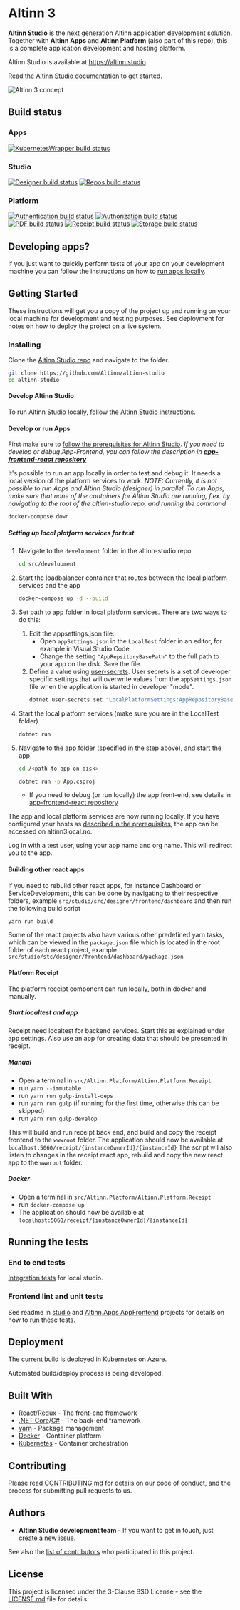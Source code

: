 # Altinn 3

**Altinn Studio** is the next generation Altinn application development solution.
Together with **Altinn Apps** and **Altinn Platform** (also part of this repo), this is a complete application development and hosting platform.

Altinn Studio is available at <https://altinn.studio>.

Read [the Altinn Studio documentation](https://docs.altinn.studio/) to get started.

![Altinn 3 concept](https://docs.altinn.studio/community/about/concept3.svg 'Altinn 3 - Concept')

## Build status

### Apps

[![KubernetesWrapper build status](https://dev.azure.com/brreg/altinn-studio/_apis/build/status/altinn-apps/altinn-kuberneteswrapper-build-master?label=apps/kuberneteswrapper)](https://dev.azure.com/brreg/altinn-studio/_build/latest?definitionId=88)

### Studio

[![Designer build status](https://dev.azure.com/brreg/altinn-studio/_apis/build/status/altinn-studio/designer-master?label=studio/designer)](https://dev.azure.com/brreg/altinn-studio/_build/latest?definitionId=18)
[![Repos build status](https://dev.azure.com/brreg/altinn-studio/_apis/build/status/altinn-studio/repositories-master?label=studio/repos)](https://dev.azure.com/brreg/altinn-studio/_build/latest?definitionId=28)

### Platform

[![Authentication build status](https://dev.azure.com/brreg/altinn-studio/_apis/build/status/altinn-platform/authentication-master?label=platform/authentication)](https://dev.azure.com/brreg/altinn-studio/_build/latest?definitionId=41)
[![Authorization build status](https://dev.azure.com/brreg/altinn-studio/_apis/build/status/altinn-platform/authorization-master?label=platform/authorization)](https://dev.azure.com/brreg/altinn-studio/_build/latest?definitionId=43)
[![PDF build status](https://dev.azure.com/brreg/altinn-studio/_apis/build/status/altinn-platform/pdf-master?label=platform/pdf)](https://dev.azure.com/brreg/altinn-studio/_build/latest?definitionId=66)
[![Receipt build status](https://dev.azure.com/brreg/altinn-studio/_apis/build/status/altinn-platform/receipt-master?label=platform/receipt)](https://dev.azure.com/brreg/altinn-studio/_build/latest?definitionId=58)
[![Storage build status](https://dev.azure.com/brreg/altinn-studio/_apis/build/status/altinn-platform/storage-master?label=platform/storage)](https://dev.azure.com/brreg/altinn-studio/_build/latest?definitionId=30)

## Developing apps?

If you just want to quickly perform tests of your app on your development machine you can follow the instructions on how to [run apps locally](LOCALAPP.md).

## Getting Started

These instructions will get you a copy of the project up and running on your local machine for development and testing purposes.
See deployment for notes on how to deploy the project on a live system.

### Installing

Clone the [Altinn Studio repo](https://github.com/Altinn/altinn-studio) and navigate to the folder.

```bash
git clone https://github.com/Altinn/altinn-studio
cd altinn-studio
```

#### Develop Altinn Studio

To run Altinn Studio locally, follow the [Altinn Studio instructions](/src/studio/README.md).

#### Develop or run Apps

First make sure to [follow the prerequisites for Altinn Studio](/src/studio/README.md#prerequisites).
_If you need to develop or debug App-Frontend, you can follow the description in **[app-frontend-react repository](https://github.com/Altinn/app-frontend-react#developing-app-frontend)**_

It's possible to run an app locally in order to test and debug it. It needs a local version of the platform services to work.
_NOTE: Currently, it is not possible to run Apps and Altinn Studio (designer) in parallel. To run Apps, make sure that none of the containers for Altinn Studio are running, f.ex. by navigating to the root of the altinn-studio repo, and running the command_

```bash
docker-compose down
```

##### Setting up local platform services for test

1. Navigate to the `development` folder in the altinn-studio repo

   ```bash
   cd src/development
   ```

2. Start the loadbalancer container that routes between the local platform services and the app

   ```bash
   docker-compose up -d --build
   ```

3. Set path to app folder in local platform services. There are two ways to do this:

   1. Edit the appsettings.json file:
      - Open `appSettings.json` in the `LocalTest` folder in an editor, for example in Visual Studio Code
      - Change the setting `"AppRepsitoryBasePath"` to the full path to your app on the disk. Save the file.
   2. Define a value using [user-secrets](https://docs.microsoft.com/en-us/aspnet/core/security/app-secrets?view=aspnetcore-6.0&tabs=windows#set-a-secret). User secrets is a set of developer specific settings that will overwrite values from the `appSettings.json` file when the application is started in developer "mode".
      ```bash
      dotnet user-secrets set "LocalPlatformSettings:AppRepositoryBasePath" "C:\Repos"
      ```

4. Start the local platform services (make sure you are in the LocalTest folder)

   ```bash
   dotnet run
   ```

5. Navigate to the app folder (specified in the step above), and start the app

   ```bash
   cd /<path to app on disk>
   ```

   ```bash
   dotnet run -p App.csproj
   ```

   - If you need to debug (or run locally) the app front-end, see details in [app-frontend-react repository](https://github.com/Altinn/app-frontend-react#developing-app-frontend)

The app and local platform services are now running locally.
If you have configured your hosts as [described in the prerequisites](/src/studio/README.md#prerequisites), the app can be accessed on altinn3local.no.

Log in with a test user, using your app name and org name. This will redirect you to the app.

#### Building other react apps

If you need to rebuild other react apps, for instance Dashboard or ServiceDevelopment, this can be done by navigating to their respective folders, example `src/studio/src/designer/frontend/dashboard` and then run the following build script

```bash
yarn run build
```

Some of the react projects also have various other predefined yarn tasks, which can be viewed in the `package.json` file which is located in the root folder of each react project, example `src/studio/stc/designer/frontend/dashboard/package.json`

#### Platform Receipt

The platform receipt component can run locally, both in docker and manually.

##### Start localtest and app

Receipt need localtest for backend services. Start this as explained under app settings.
Also use an app for creating data that should be presented in receipt.

##### Manual

- Open a terminal in `src/Altinn.Platform/Altinn.Platform.Receipt`
- run `yarn --immutable`
- run `yarn run gulp-install-deps`
- run `yarn run gulp` (if running for the first time, otherwise this can be skipped)
- run `yarn run gulp-develop`

This will build and run receipt back end, and build and copy the receipt frontend to the `wwwroot` folder.
The application should now be available at `localhost:5060/receipt/{instanceOwnerId}/{instanceId}`
The script wil also listen to changes in the receipt react app, rebuild and copy the new react app to the `wwwroot` folder.

##### Docker

- Open a terminal in `src/Altinn.Platform/Altinn.Platform.Receipt`
- run `docker-compose up`
- The application should now be available at `localhost:5060/receipt/{instanceOwnerId}/{instanceId}`

## Running the tests

### End to end tests

[Integration tests](https://github.com/Altinn/altinn-studio/tree/master/src/test/cypress) for local studio.

### Frontend lint and unit tests

See readme in [studio](/src/studio/README.md#running-the-tests) and [Altinn.Apps AppFrontend](/src/Altinn.Apps/AppFrontend/react/README.md#running-the-tests) projects for details on how to run these tests.

## Deployment

The current build is deployed in Kubernetes on Azure.

Automated build/deploy process is being developed.

## Built With

- [React](https://reactjs.org/)/[Redux](https://redux.js.org/) - The front-end framework
- [.NET Core](https://docs.microsoft.com/en-us/dotnet/core/)/[C#](https://docs.microsoft.com/en-us/dotnet/csharp/) - The back-end framework
- [yarn](https://yarnpkg.com/) - Package management
- [Docker](https://www.docker.com/) - Container platform
- [Kubernetes](https://kubernetes.io/) - Container orchestration

## Contributing

Please read [CONTRIBUTING.md](CONTRIBUTING.md) for details on our code of conduct, and the process for submitting pull requests to us.

## Authors

- **Altinn Studio development team** - If you want to get in touch, just [create a new issue](https://github.com/Altinn/altinn-studio/issues/new).

See also the [list of contributors](https://github.com/Altinn/altinn-studio/graphs/contributors) who participated in this project.

## License

This project is licensed under the 3-Clause BSD License - see the [LICENSE.md](LICENSE.md) file for details.
